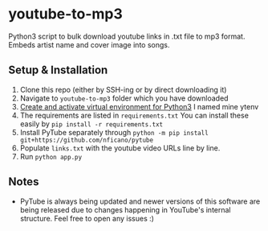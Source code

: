 # youtube-to-mp3
Python3 script to bulk download youtube links in .txt file to mp3 format. Embeds artist name and cover image into songs.

## Setup & Installation
1. Clone this repo (either by SSH-ing or by direct downloading it)
2. Navigate to `youtube-to-mp3` folder which you have downloaded
3. [Create and activate  virtual environment for Python3](https://docs.python.org/3/library/venv.html) I named mine ytenv
4. The requirements are listed in `requirements.txt` You can install these easily by `pip install -r requirements.txt`
5. Install PyTube separately through `python -m pip install git+https://github.com/nficano/pytube` 
6. Populate `links.txt` with the youtube video URLs line by line.
6. Run `python app.py` 


## Notes
- PyTube is always being updated and newer versions of this software are being released due to changes happening in YouTube's internal structure. Feel free to open any issues :)
